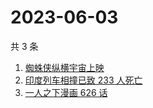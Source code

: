 # 2023-06-03

共 3 条

<!-- BEGIN ZHIHUSEARCH -->
<!-- 最后更新时间 Sat Jun 03 2023 10:42:50 GMT+0800 (China Standard Time) -->
1. [蜘蛛侠纵横宇宙上映](https://www.zhihu.com/search?q=蜘蛛侠纵横宇宙上映)
1. [印度列车相撞已致 233 人死亡](https://www.zhihu.com/search?q=印度列车相撞已致%20233%20人死亡)
1. [一人之下漫画 626 话](https://www.zhihu.com/search?q=一人之下漫画%20626%20话)
<!-- END ZHIHUSEARCH -->
